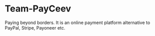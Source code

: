 # Team-PayCeev
Paying beyond borders. It is an online payment platform alternative to PayPal, Stripe, Payoneer etc.
